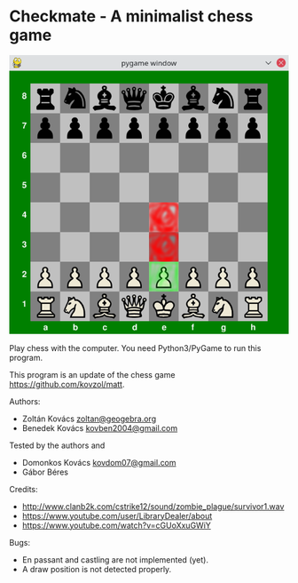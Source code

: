 # Checkmate - A minimalist chess game

![A screenshot of Checkmate](screenshot.png)

Play chess with the computer. You need Python3/PyGame to run this program.

This program is an update of the chess game https://github.com/kovzol/matt.

Authors:

  * Zoltán Kovács <zoltan@geogebra.org>
  * Benedek Kovács <kovben2004@gmail.com>

Tested by the authors and

  * Domonkos Kovács <kovdom07@gmail.com>
  * Gábor Béres

Credits:

  * http://www.clanb2k.com/cstrike12/sound/zombie_plague/survivor1.wav
  * https://www.youtube.com/user/LibraryDealer/about
  * https://www.youtube.com/watch?v=cGUoXxuGWiY

Bugs:

  * En passant and castling are not implemented (yet).
  * A draw position is not detected properly.
